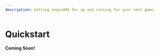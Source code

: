 ```yaml
---
description: Getting engineM4 for up and running for your next game.
---
```


# Quickstart

**Coming Soon!**
